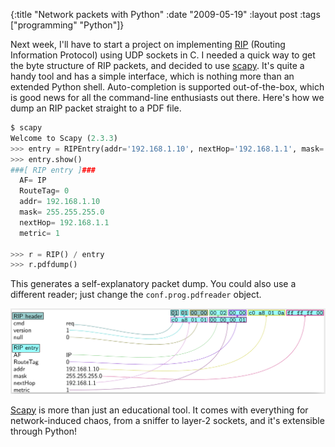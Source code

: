 {:title "Network packets with Python"
 :date "2009-05-19"
 :layout post
 :tags ["programming" "Python"]}

Next week, I'll have to start a project on implementing <a href="http://en.wikipedia.org/wiki/Routing_Information_Protocol">RIP</a> (Routing Information Protocol) using UDP sockets in C.
I needed a quick way to get the byte structure of RIP packets, and decided to use <a href="http://www.secdev.org/projects/scapy/">scapy</a>. It's quite a handy tool and has a simple interface, which is nothing more than an extended Python shell. Auto-completion is supported out-of-the-box, which is good news for all the command-line enthusiasts out there.
Here's how we dump an RIP packet straight to a PDF file.

```python
$ scapy
Welcome to Scapy (2.3.3)
>>> entry = RIPEntry(addr='192.168.1.10', nextHop='192.168.1.1', mask='255.255.255.0')
>>> entry.show()
###[ RIP entry ]###
  AF= IP
  RouteTag= 0
  addr= 192.168.1.10
  mask= 255.255.255.0
  nextHop= 192.168.1.1
  metric= 1

>>> r = RIP() / entry
>>> r.pdfdump()
```


This generates a self-explanatory packet dump. You could also use a different reader; just change the `conf.prog.pdfreader` object.

<img style="text-align: center;" src="/img/packets.png" />

<a href="http://www.secdev.org/projects/scapy/">Scapy</a> is more than just an educational tool. It comes with everything for network-induced chaos, from a sniffer to layer-2 sockets, and it's extensible through Python!
